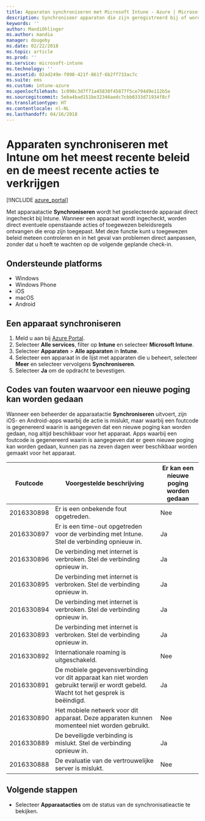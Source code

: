 ```yaml
---
title: Apparaten synchroniseren met Microsoft Intune - Azure | Microsoft Docs
description: Synchroniseer apparaten die zijn geregistreerd bij of worden beheerd met Microsoft Intune om het meest recente beleid en de meest recente acties te verkrijgen. Bevat de stappen voor synchronisatie via Azure Portal en bevat de codes van fouten waarvoor opnieuw een poging kan worden gedaan.
keywords: ''
author: MandiOhlinger
ms.author: mandia
manager: dougeby
ms.date: 02/22/2018
ms.topic: article
ms.prod: ''
ms.service: microsoft-intune
ms.technology: ''
ms.assetid: 02ad249e-f098-421f-861f-6b2ff733ac7c
ms.suite: ems
ms.custom: intune-azure
ms.openlocfilehash: 1c098c3d7f71a45830f45877f5ce794d9e112b5e
ms.sourcegitcommit: 5eba4bad151be32346aedc7cbb0333d71934f8cf
ms.translationtype: HT
ms.contentlocale: nl-NL
ms.lasthandoff: 04/16/2018
---
```

# <a name="sync-devices-to-get-the-latest-policies-and-actions-with-intune"></a>Apparaten synchroniseren met Intune om het meest recente beleid en de meest recente acties te verkrijgen


[!INCLUDE [azure_portal](./includes/azure_portal.md)]

Met apparaatactie **Synchroniseren** wordt het geselecteerde apparaat direct ingecheckt bij Intune. Wanneer een apparaat wordt ingecheckt, worden direct eventuele openstaande acties of toegewezen beleidsregels ontvangen die erop zijn toegepast. Met deze functie kunt u toegewezen beleid meteen controleren en in het geval van problemen direct aanpassen, zonder dat u hoeft te wachten op de volgende geplande check-in.

## <a name="supported-platforms"></a>Ondersteunde platforms

- Windows
- Windows Phone
- iOS
- macOS
- Android

## <a name="sync-a-device"></a>Een apparaat synchroniseren

1. Meld u aan bij [Azure Portal](https://portal.azure.com).
2. Selecteer **Alle services**, filter op **Intune** en selecteer **Microsoft Intune**. 
3. Selecteer **Apparaten** > **Alle apparaten** in **Intune**.
4. Selecteer een apparaat in de lijst met apparaten die u beheert, selecteer **Meer** en selecteer vervolgens **Synchroniseren**.
5. Selecteer **Ja** om de opdracht te bevestigen.


## <a name="retryable-error-codes"></a>Codes van fouten waarvoor een nieuwe poging kan worden gedaan

Wanneer een beheerder de apparaatactie **Synchroniseren** uitvoert, zijn iOS- en Android-apps waarbij de actie is mislukt, maar waarbij een foutcode is gegenereerd waarin is aangegeven dat een nieuwe poging kan worden gedaan, nog altijd beschikbaar voor het apparaat. Apps waarbij een foutcode is gegenereerd waarin is aangegeven dat er geen nieuwe poging kan worden gedaan, kunnen pas na zeven dagen weer beschikbaar worden gemaakt voor het apparaat.


| Foutcode  | Voorgestelde beschrijving | Er kan een nieuwe poging worden gedaan |
|---|---|---|
| 2016330898 | Er is een onbekende fout opgetreden. | Nee |
| 2016330897 | Er is een time-out opgetreden voor de verbinding met Intune. Stel de verbinding opnieuw in. | Ja |
| 2016330896 | De verbinding met internet is verbroken. Stel de verbinding opnieuw in. | Ja |
| 2016330895 | De verbinding met internet is verbroken. Stel de verbinding opnieuw in. | Ja |
| 2016330894 | De verbinding met internet is verbroken. Stel de verbinding opnieuw in. | Ja |
| 2016330893 | De verbinding met internet is verbroken. Stel de verbinding opnieuw in. | Ja|
| 2016330892 | Internationale roaming is uitgeschakeld. | Nee|
| 2016330891 | De mobiele gegevensverbinding vor dit apparaat kan niet worden gebruikt terwijl er wordt gebeld. Wacht tot het gesprek is beëindigd. | Ja|
| 2016330890 | Het mobiele netwerk voor dit apparaat. Deze apparaten kunnen momenteel niet worden gebruikt. | Nee|
| 2016330889 | De beveiligde verbinding is mislukt. Stel de verbinding opnieuw in. | Ja|
| 2016330888 | De evaluatie van de vertrouwelijke server is mislukt. | Nee|

## <a name="next-steps"></a>Volgende stappen

- Selecteer **Apparaatacties** om de status van de synchronisatieactie te bekijken. 
